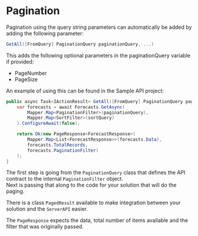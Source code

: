 # Pagination

Pagination using the query string parameters can automatically be added by adding the following parameter:

```c#
GetAll([FromQuery] PaginationQuery paginationQuery, ...)
```


This adds the following optional parameters in the paginationQuery variable if provided:

- PageNumber
- PageSize


An example of using this can be found in the Sample API project:

```c#
public async Task<IActionResult> GetAll([FromQuery] PaginationQuery paginationQuery, [FromQuery] SortQuery sortQuery) {
    var forecasts = await Forecasts.GetAsync(
        Mapper.Map<PaginationFilter>(paginationQuery),
        Mapper.Map<SortFilter>(sortQuery)
    ).ConfigureAwait(false);

    return Ok(new PageResponse<ForecastResponse>(
        Mapper.Map<List<ForecastResponse>>(forecasts.Data),
        forecasts.TotalRecords,
        forecasts.PaginationFilter)
    );
}
```

The first step is going from the `PaginationQuery` class that defines the API contract to the internal `PaginationFilter` object.  
Next is passing that along to the code for your solution that will do the paging.  
  
There is a class `PagedResult` available to make integration between your solution and the `ServerAPI` easier.  
  
The `PageResponse` expects the data, total number of items available and the filter that was originally passed.
